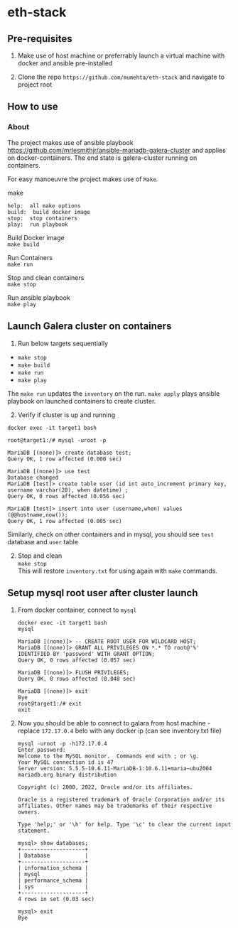 # eth-stack  

## Pre-requisites

1. Make use of host machine or preferrably launch a virtual machine with docker and ansible pre-installed

2. Clone the repo `https://github.com/mumehta/eth-stack` and navigate to project root

## How to use

### About

The project makes use of ansible playbook https://github.com/mrlesmithjr/ansible-mariadb-galera-cluster and applies on docker-containers. The end state is galera-cluster running on containers.

For easy manoeuvre the project makes use of `Make`.
 
make  
```
help:  all make options 
build:  build docker image
stop:  stop containers
play:  run playbook
```

Build Docker image  
	`make build`  

Run Containers  
	`make run` 

Stop and clean containers  
	`make stop`  
 
Run ansible playbook  
	`make play`  

## Launch Galera cluster on containers

1. Run below targets sequentially

- `make stop`
- `make build`  
- `make run`  
- `make play`  

The `make run` updates the `inventory` on the run. `make apply` plays ansible playbook on launched containers to create cluster.

2. Verify if cluster is up and running

`docker exec -it target1 bash`

```
root@target1:/# mysql -uroot -p

MariaDB [(none)]> create database test;
Query OK, 1 row affected (0.000 sec)

MariaDB [(none)]> use test
Database changed
MariaDB [test]> create table user (id int auto_increment primary key, username varchar(20), when datetime) ;
Query OK, 0 rows affected (0.056 sec)

MariaDB [test]> insert into user (username,when) values (@@hostname,now());
Query OK, 1 row affected (0.005 sec)
```

Similarly, check on other containers and in mysql, you should see `test` database and `user` table

2. Stop and clean  
`make stop`  
This will restore `inventory.txt` for using again with `make` commands.


## Setup mysql root user after cluster launch

1. From docker container, connect to `mysql`  

	`docker exec -it target1 bash`  
	`mysql`  
	```
	MariaDB [(none)]> -- CREATE ROOT USER FOR WILDCARD HOST;
	MariaDB [(none)]> GRANT ALL PRIVILEGES ON *.* TO root@'%' IDENTIFIED BY 'password' WITH GRANT OPTION;
	Query OK, 0 rows affected (0.057 sec)

	MariaDB [(none)]> FLUSH PRIVILEGES;
	Query OK, 0 rows affected (0.048 sec)

	MariaDB [(none)]> exit
	Bye
	root@target1:/# exit
	exit
	```   
2. 	Now you should be able to connect to galara from host machine  - replace `172.17.0.4` belo with any docker ip (can see inventory.txt file)  

	```
	mysql -uroot -p -h172.17.0.4
	Enter password: 
	Welcome to the MySQL monitor.  Commands end with ; or \g.
	Your MySQL connection id is 47
	Server version: 5.5.5-10.6.11-MariaDB-1:10.6.11+maria~ubu2004 mariadb.org binary distribution

	Copyright (c) 2000, 2022, Oracle and/or its affiliates.

	Oracle is a registered trademark of Oracle Corporation and/or its
	affiliates. Other names may be trademarks of their respective
	owners.

	Type 'help;' or '\h' for help. Type '\c' to clear the current input statement.

	mysql> show databases;
	+--------------------+
	| Database           |
	+--------------------+
	| information_schema |
	| mysql              |
	| performance_schema |
	| sys                |
	+--------------------+
	4 rows in set (0.03 sec)

	mysql> exit
	Bye
	```


